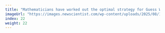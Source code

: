 ```yaml
---
title: "Mathematicians have worked out the optimal strategy for Guess Who?"
imageUrl: "https://images.newscientist.com/wp-content/uploads/2025/08/11112924/SEI_261512388.jpg?width=788"
index: 22
weight: 22
---
```

